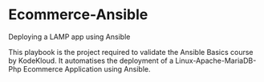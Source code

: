 # Ecommerce-Ansible
Deploying a LAMP app using Ansible

This playbook is the project required to validate the Ansible Basics course by KodeKloud. 
It automatises the deployment of a Linux-Apache-MariaDB-Php Ecommerce Application using Ansible.

